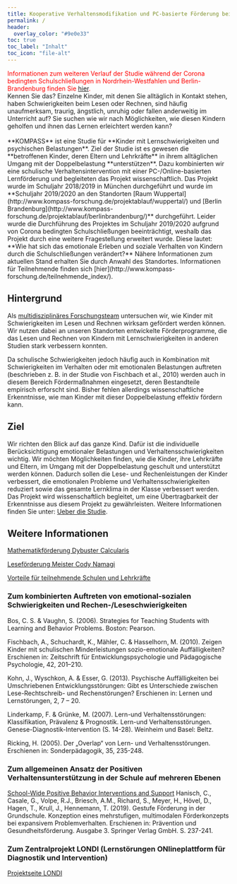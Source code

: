 ```yaml
---
title: Kooperative Verhaltensmodifikation und PC-basierte Förderung bei Verhaltensauffälligkeiten und Schulschwierigkeiten
permalink: /
header:
  overlay_color: "#9e0e33"
toc: true
toc_label: "Inhalt"
toc_icon: "file-alt"
---
```

<aside class="notice--primary">
<font color="red"> Informationen zum weiteren Verlauf der Studie während der Corona bedingten Schulschließungen in Nordrhein-Westfahlen und Berlin-Brandenburg finden Sie <a href="http://www.kompass-forschung.de/teilnehmende_index/">hier</a>.</font>
</aside>
<aside class="notice--primary">
Kennen Sie das? Einzelne Kinder, mit denen Sie alltäglich in Kontakt stehen, haben Schwierigkeiten beim Lesen oder Rechnen, sind häufig unaufmerksam, traurig, ängstlich, unruhig oder fallen anderweitig im Unterricht auf?
Sie suchen wie wir nach Möglichkeiten, wie diesen Kindern geholfen und ihnen das Lernen erleichtert werden kann?  
</aside>  
  <br> **KOMPASS** ist eine Studie für **Kinder mit Lernschwierigkeiten und psychischen Belastungen**. Ziel der Studie ist es gewesen die **betroffenen Kinder, deren Eltern und Lehrkräfte** in ihrem alltäglichen Umgang mit der Doppelbelastung **unterstützen**.  
  Dazu kombinierten wir eine schulische Verhaltensintervention mit einer PC-/Online-basierten Lernförderung und begleiteten das Projekt wissenschaftlich.  
  Das Projekt wurde im Schuljahr 2018/2019 in München durchgeführt und wurde im **Schuljahr 2019/2020 an den Standorten [Raum Wuppertal](http://www.kompass-forschung.de/projektablauf/wuppertal/) und [Berlin Brandenburg](http://www.kompass-forschung.de/projektablauf/berlinbrandenburg/)** durchgeführt. Leider wurde die Durchführung des Projektes im Schuljahr 2019/2020 aufgrund von Corona bedingten Schulschließungen beeinträchtigt, weshalb das Projekt durch eine weitere Fragestellung erweitert wurde. Diese lautet: **Wie hat sich das emotionale Erleben und soziale Verhalten von Kindern durch die Schulschließungen verändert?**  
  Nähere Informationen zum aktuellen Stand erhalten Sie durch Anwahl des Standortes. Informationen für Teilnehmende finden sich [hier](http://www.kompass-forschung.de/teilnehmende_index/).

## Hintergrund
Als [multidisziplinäres Forschungsteam](http://www.kompass-forschung.de/team/) untersuchen wir, wie Kinder mit Schwierigkeiten im Lesen und Rechnen wirksam gefördert werden können. Wir nutzen dabei an unseren Standorten entwickelte Förderprogramme, die das Lesen und Rechnen von Kindern mit Lernschwierigkeiten in anderen Studien stark verbessern konnten. 

Da schulische Schwierigkeiten jedoch häufig auch in Kombination mit Schwierigkeiten im Verhalten oder mit emotionalen Belastungen auftreten (beschrieben z. B. in der Studie von Fischbach et al., 2010) werden auch in diesem Bereich Fördermaßnahmen eingesetzt, deren Bestandteile empirisch erforscht sind. 
Bisher fehlen allerdings wissenschaftliche Erkenntnisse, wie man Kinder mit dieser Doppelbelastung effektiv fördern kann.

## Ziel
Wir richten den Blick auf das ganze Kind. Dafür ist die individuelle Berücksichtigung emotionaler Belastungen und Verhaltensschwierigkeiten wichtig. 
Wir möchten Möglichkeiten finden, wie die Kinder, ihre Lehrkräfte und Eltern, im Umgang mit der Doppelbelastung geschult und unterstützt werden können.
Dadurch sollen die Lese- und Rechenleistungen der Kinder verbessert, die emotionalen Probleme und Verhaltensschwierigkeiten reduziert sowie das gesamte Lernklima in der Klasse verbessert werden.
Das Projekt wird wissenschaftlich begleitet, um eine Übertragbarkeit der Erkenntnisse aus diesem Projekt zu gewährleisten.
Weitere Informationen finden Sie unter:  [Ueber die Studie](http://www.kompass-forschung.de/ueber-die-studie/).

## Weitere Informationen
[Mathematikförderung Dybuster Calcularis](https://dybuster.com/de/calcularis/)

[Leseförderung Meister Cody Namagi](https://www.meistercody.com/produkte/namagi-legasthenie/)

[Vorteile für teilnehmende Schulen und Lehrkräfte](http://www.kompass-forschung.de/ueber-die-studie/vorteile/)

### Zum kombinierten Auftreten von emotional-sozialen Schwierigkeiten und Rechen-/Leseschwierigkeiten
Bos, C. S. & Vaughn, S. (2006). Strategies for Teaching Students with Learning and Behavior Problems. Boston: Pearson.

Fischbach, A., Schuchardt, K., Mähler, C. & Hasselhorn, M. (2010). Zeigen Kinder mit schulischen Minderleistungen sozio-emotionale Auffälligkeiten? Erschienen in: Zeitschrift für Entwicklungspsychologie und Pädagogische Psychologie, 42, 201–210.

Kohn, J., Wyschkon, A. & Esser, G. (2013). Psychische Auffälligkeiten bei Umschriebenen
Entwicklungsstörungen: Gibt es Unterschiede zwischen Lese-Rechtschreib- und Rechenstörungen? Erschienen in: Lernen und Lernstörungen, 2, 7 – 20.

Linderkamp, F. & Grünke, M. (2007). Lern-und Verhaltensstörungen: Klassifikation, Prävalenz & Prognostik. Lern-und Verhaltensstörungen. Genese-Diagnostik-Intervention (S. 14-28). Weinheim und Basel: Beltz.

Ricking, H. (2005). Der „Overlap“ von Lern- und Verhaltensstörungen. Erschienen in: Sonderpädagogik, 35, 235-248.

### Zum allgemeinen Ansatz der Positiven Verhaltensunterstützung in der Schule auf mehreren Ebenen
[School-Wide Positive Behavior Interventions and Support](https://www.pbis.org/topics/school-wide)
Hanisch, C., Casale, G., Volpe, R.J., Briesch, A.M., Richard, S., Meyer, H., Hövel, D., Hagen, T., Krull, J., Hennemann, T. (2019). Gestufe Förderung in der Grundschule. Konzeption eines mehrstufigen, multimodalen Förderkonzepts bei expansivem Problemverhalten. Erschienen in: Prävention und Gesundheitsförderung. Ausgabe 3. Springer Verlag GmbH. S. 237-241.

### Zum Zentralprojekt LONDI (**L**ernstörungen **ON**lineplattform für **D**iagnostik und **I**ntervention)
[Projektseite LONDI](https://www.londi.de)
